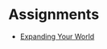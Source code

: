 # Assignments

- [Expanding Your World](/handbook/curriculum/fundamentals/lessons/intro-to-css/assignments/expanding-your-world)
